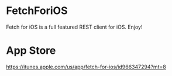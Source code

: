 # FetchForiOS
Fetch for iOS is a full featured REST client for iOS.  Enjoy!

# App Store
https://itunes.apple.com/us/app/fetch-for-ios/id966347294?mt=8
